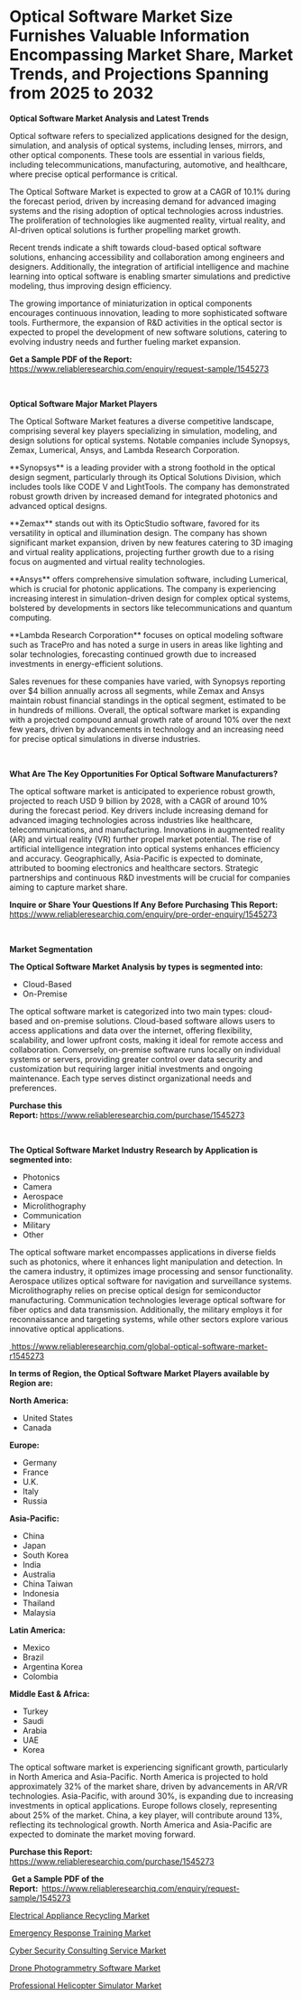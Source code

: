 <p><h1>Optical Software Market Size Furnishes Valuable Information Encompassing Market Share, Market Trends, and Projections Spanning from 2025 to 2032</h1></p><p><strong>Optical Software Market Analysis and Latest Trends</strong></p>
<p><p>Optical software refers to specialized applications designed for the design, simulation, and analysis of optical systems, including lenses, mirrors, and other optical components. These tools are essential in various fields, including telecommunications, manufacturing, automotive, and healthcare, where precise optical performance is critical. </p><p>The Optical Software Market is expected to grow at a CAGR of 10.1% during the forecast period, driven by increasing demand for advanced imaging systems and the rising adoption of optical technologies across industries. The proliferation of technologies like augmented reality, virtual reality, and AI-driven optical solutions is further propelling market growth. </p><p>Recent trends indicate a shift towards cloud-based optical software solutions, enhancing accessibility and collaboration among engineers and designers. Additionally, the integration of artificial intelligence and machine learning into optical software is enabling smarter simulations and predictive modeling, thus improving design efficiency. </p><p>The growing importance of miniaturization in optical components encourages continuous innovation, leading to more sophisticated software tools. Furthermore, the expansion of R&D activities in the optical sector is expected to propel the development of new software solutions, catering to evolving industry needs and further fueling market expansion.</p></p>
<p><strong>Get a Sample PDF of the Report:&nbsp;</strong> <a href="https://www.reliableresearchiq.com/enquiry/request-sample/1545273?utm_campaign=1834&utm_medium=2&utm_source=Github&utm_content=ia&utm_term=09032025&utm_id=optical-software">https://www.reliableresearchiq.com/enquiry/request-sample/1545273</a></p>
<p>&nbsp;</p>
<p><strong>Optical Software Major Market Players</strong></p>
<p><p>The Optical Software Market features a diverse competitive landscape, comprising several key players specializing in simulation, modeling, and design solutions for optical systems. Notable companies include Synopsys, Zemax, Lumerical, Ansys, and Lambda Research Corporation.</p><p>**Synopsys** is a leading provider with a strong foothold in the optical design segment, particularly through its Optical Solutions Division, which includes tools like CODE V and LightTools. The company has demonstrated robust growth driven by increased demand for integrated photonics and advanced optical designs.</p><p>**Zemax** stands out with its OpticStudio software, favored for its versatility in optical and illumination design. The company has shown significant market expansion, driven by new features catering to 3D imaging and virtual reality applications, projecting further growth due to a rising focus on augmented and virtual reality technologies.</p><p>**Ansys** offers comprehensive simulation software, including Lumerical, which is crucial for photonic applications. The company is experiencing increasing interest in simulation-driven design for complex optical systems, bolstered by developments in sectors like telecommunications and quantum computing.</p><p>**Lambda Research Corporation** focuses on optical modeling software such as TracePro and has noted a surge in users in areas like lighting and solar technologies, forecasting continued growth due to increased investments in energy-efficient solutions.</p><p>Sales revenues for these companies have varied, with Synopsys reporting over $4 billion annually across all segments, while Zemax and Ansys maintain robust financial standings in the optical segment, estimated to be in hundreds of millions. Overall, the optical software market is expanding with a projected compound annual growth rate of around 10% over the next few years, driven by advancements in technology and an increasing need for precise optical simulations in diverse industries.</p></p>
<p>&nbsp;</p>
<p><strong>What Are The Key Opportunities For Optical Software Manufacturers?</strong></p>
<p><p>The optical software market is anticipated to experience robust growth, projected to reach USD 9 billion by 2028, with a CAGR of around 10% during the forecast period. Key drivers include increasing demand for advanced imaging technologies across industries like healthcare, telecommunications, and manufacturing. Innovations in augmented reality (AR) and virtual reality (VR) further propel market potential. The rise of artificial intelligence integration into optical systems enhances efficiency and accuracy. Geographically, Asia-Pacific is expected to dominate, attributed to booming electronics and healthcare sectors. Strategic partnerships and continuous R&D investments will be crucial for companies aiming to capture market share.</p></p>
<p><strong>Inquire or Share Your Questions If Any Before Purchasing This Report:</strong> <a href="https://www.reliableresearchiq.com/enquiry/pre-order-enquiry/1545273?utm_campaign=1834&utm_medium=2&utm_source=Github&utm_content=ia&utm_term=09032025&utm_id=optical-software">https://www.reliableresearchiq.com/enquiry/pre-order-enquiry/1545273</a></p>
<p>&nbsp;</p>
<p><strong>Market Segmentation</strong></p>
<p><strong>The Optical Software Market Analysis by types is segmented into:</strong></p>
<p><ul><li>Cloud-Based</li><li>On-Premise</li></ul></p>
<p><p>The optical software market is categorized into two main types: cloud-based and on-premise solutions. Cloud-based software allows users to access applications and data over the internet, offering flexibility, scalability, and lower upfront costs, making it ideal for remote access and collaboration. Conversely, on-premise software runs locally on individual systems or servers, providing greater control over data security and customization but requiring larger initial investments and ongoing maintenance. Each type serves distinct organizational needs and preferences.</p></p>
<p><strong>Purchase this Report:&nbsp;</strong><a href="https://www.reliableresearchiq.com/purchase/1545273?utm_campaign=1834&utm_medium=2&utm_source=Github&utm_content=ia&utm_term=09032025&utm_id=optical-software">https://www.reliableresearchiq.com/purchase/1545273</a></p>
<p>&nbsp;</p>
<p><strong>The Optical Software Market Industry Research by Application is segmented into:</strong></p>
<p><ul><li>Photonics</li><li>Camera</li><li>Aerospace</li><li>Microlithography</li><li>Communication</li><li>Military</li><li>Other</li></ul></p>
<p><p>The optical software market encompasses applications in diverse fields such as photonics, where it enhances light manipulation and detection. In the camera industry, it optimizes image processing and sensor functionality. Aerospace utilizes optical software for navigation and surveillance systems. Microlithography relies on precise optical design for semiconductor manufacturing. Communication technologies leverage optical software for fiber optics and data transmission. Additionally, the military employs it for reconnaissance and targeting systems, while other sectors explore various innovative optical applications.</p></p>
<p><a href="https://www.reliableresearchiq.com/global-optical-software-market-r1545273?utm_campaign=1834&utm_medium=2&utm_source=Github&utm_content=ia&utm_term=09032025&utm_id=optical-software">&nbsp;https://www.reliableresearchiq.com/global-optical-software-market-r1545273</a></p>
<p><strong>In terms of Region, the Optical Software Market Players available by Region are:</strong></p>
<p>
    <p> <strong> North America: </strong>
        <ul>
            <li>United States</li>
            <li>Canada</li>
        </ul>
        </p> 
    <p> <strong> Europe: </strong>
        <ul>
            <li>Germany</li>
            <li>France</li>
            <li>U.K.</li>
            <li>Italy</li>
            <li>Russia</li>
        </ul>
        </p> 
    <p> <strong> Asia-Pacific: </strong>
        <ul>
            <li>China</li>
            <li>Japan</li>
            <li>South Korea</li>
            <li>India</li>
            <li>Australia</li>
            <li>China Taiwan</li>
            <li>Indonesia</li>
            <li>Thailand</li>
            <li>Malaysia</li>
        </ul>
        </p> 
    <p> <strong> Latin America: </strong>
        <ul>
            <li>Mexico</li>
            <li>Brazil</li>
            <li>Argentina Korea</li>
            <li>Colombia</li>
        </ul>
        </p> 
    <p> <strong> Middle East & Africa: </strong>
        <ul>
            <li>Turkey</li>
            <li>Saudi</li>
            <li>Arabia</li>
            <li>UAE</li>
            <li>Korea</li>
        </ul>
    </p>
    </p>
<p><p>The optical software market is experiencing significant growth, particularly in North America and Asia-Pacific. North America is projected to hold approximately 32% of the market share, driven by advancements in AR/VR technologies. Asia-Pacific, with around 30%, is expanding due to increasing investments in optical applications. Europe follows closely, representing about 25% of the market. China, a key player, will contribute around 13%, reflecting its technological growth. North America and Asia-Pacific are expected to dominate the market moving forward.</p></p>
<p><strong>Purchase this Report: </strong><a href="https://www.reliableresearchiq.com/purchase/1545273?utm_campaign=1834&utm_medium=2&utm_source=Github&utm_content=ia&utm_term=09032025&utm_id=optical-software">https://www.reliableresearchiq.com/purchase/1545273</a></p>
<p>&nbsp;<strong>Get a Sample PDF of the Report:&nbsp;&nbsp;</strong><a href="https://www.reliableresearchiq.com/enquiry/request-sample/1545273?utm_campaign=1834&utm_medium=2&utm_source=Github&utm_content=ia&utm_term=09032025&utm_id=optical-software">https://www.reliableresearchiq.com/enquiry/request-sample/1545273</a></p>
<p><strong></strong></p>
<p><p><a href="https://github.com/klenaestien23/Market-Research-Report-List-1/blob/main/electrical-appliance-recycling-market.md?utm_campaign=1834&utm_medium=2&utm_source=Github&utm_content=ia&utm_term=09032025&utm_id=optical-software">Electrical Appliance Recycling Market</a></p><p><a href="https://github.com/tentandyik/Market-Research-Report-List-1/blob/main/emergency-response-training-market.md?utm_campaign=1834&utm_medium=2&utm_source=Github&utm_content=ia&utm_term=09032025&utm_id=optical-software">Emergency Response Training Market</a></p><p><a href="https://github.com/biandnikelrs/Market-Research-Report-List-1/blob/main/cyber-security-consulting-service-market.md?utm_campaign=1834&utm_medium=2&utm_source=Github&utm_content=ia&utm_term=09032025&utm_id=optical-software">Cyber Security Consulting Service Market</a></p><p><a href="https://github.com/mismannely/Market-Research-Report-List-1/blob/main/drone-photogrammetry-software-market.md?utm_campaign=1834&utm_medium=2&utm_source=Github&utm_content=ia&utm_term=09032025&utm_id=optical-software">Drone Photogrammetry Software Market</a></p><p><a href="https://github.com/myongfranzcs/Market-Research-Report-List-1/blob/main/professional-helicopter-simulator-market.md?utm_campaign=1834&utm_medium=2&utm_source=Github&utm_content=ia&utm_term=09032025&utm_id=optical-software">Professional Helicopter Simulator Market</a></p></p>